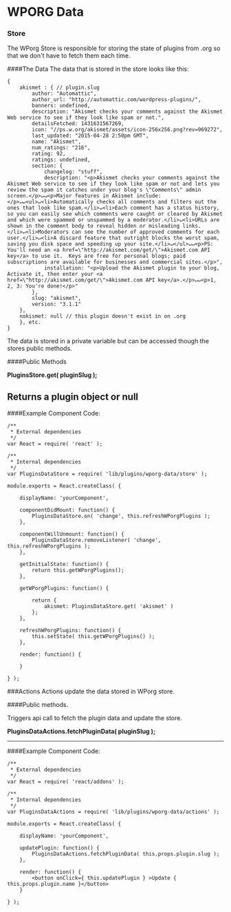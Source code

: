 WPORG Data 
=======


### Store
The WPorg Store is responsible for storing the state of plugins from .org so that we don't have to fetch them each time.

####The Data
The data that is stored in the store looks like this:

```
{
	akismet : { // plugin.slug
		author: "Automattic",
		author_url: "http://automattic.com/wordpress-plugins/",
		banners: undefined,
		description: "Akismet checks your comments against the Akismet Web service to see if they look like spam or not.",
		detailsFetched: 1431631567269,
		icon: "//ps.w.org/akismet/assets/icon-256x256.png?rev=969272",
		last_updated: "2015-04-28 2:50pm GMT",
		name: "Akismet",
		num_ratings: "216",
		rating: 92,
		ratings: undefined,
		section: {
			changelog: "stuff",
			description: "<p>Akismet checks your comments against the Akismet Web service to see if they look like spam or not and lets you review the spam it catches under your blog's \"Comments\" admin screen.</p>↵↵<p>Major features in Akismet include:</p>↵↵<ul>↵<li>Automatically checks all comments and filters out the ones that look like spam.</li>↵<li>Each comment has a status history, so you can easily see which comments were caught or cleared by Akismet and which were spammed or unspammed by a moderator.</li>↵<li>URLs are shown in the comment body to reveal hidden or misleading links.</li>↵<li>Moderators can see the number of approved comments for each user.</li>↵<li>A discard feature that outright blocks the worst spam, saving you disk space and speeding up your site.</li>↵</ul>↵↵<p>PS: You'll need an <a href=\"http://akismet.com/get/\">Akismet.com API key</a> to use it.  Keys are free for personal blogs; paid subscriptions are available for businesses and commercial sites.</p>",
			installation: "<p>Upload the Akismet plugin to your blog, Activate it, then enter your <a href=\"http://akismet.com/get/\">Akismet.com API key</a>.</p>↵↵<p>1, 2, 3: You're done!</p>"
		},
		slug: "akismet",
		version: "3.1.1"
	},
	nokismet: null // this plugin doesn't exist in on .org
	}, etc.
}
```

The data is stored in a private variable but can be accessed though the stores public methods.

####Public Methods

**PluginsStore.get( pluginSlug );**

Returns a plugin object or null
---

####Example Component Code:

```
/**
 * External dependencies
 */
var React = require( 'react' );

/**
 * Internal dependencies
 */
var PluginsDataStore = require( 'lib/plugins/wporg-data/store' );

module.exports = React.createClass( { 

	displayName: 'yourComponent',
	
	componentDidMount: function() {
		PluginsDataStore.on( 'change', this.refreshWPorgPlugins );
	},
	
	componentWillUnmount: function() {
		PluginsDataStore.removeListener( 'change', this.refreshWPorgPlugins );
	},

	getInitialState: function() {
		return this.getWPorgPlugins();
	},
	
	getWPorgPlugins: function() {

		return {
			akismet: PluginsDataStore.get( 'akismet' )
		};
	},

	refreshWPorgPlugins: function() {
		this.setState( this.getWPorgPlugins() );
	},
	
	render: function() {
		
	}
	
} );

```

###Actions
Actions update the data stored in WPorg store. 

####Public methods. 

Triggers api call to fetch the plugin data and update the store.

**PluginsDataActions.fetchPluginData( pluginSlug );**

---

####Example Component Code:

```
/**
 * External dependencies
 */
var React = require( 'react/addons' );

/**
 * Internal dependencies
 */
var PluginsDataActions = require( 'lib/plugins/wporg-data/actions' );

module.exports = React.createClass( { 

	displayName: 'yourComponent',
	
	updatePlugin: function() {
		PluginsDataActions.fetchPluginData( this.props.plugin.slug );
	},
	
	render: function() {
		<button onClick={ this.updatePlugin } >Update { this.props.plugin.name }</button>
	}
	
} );

```
